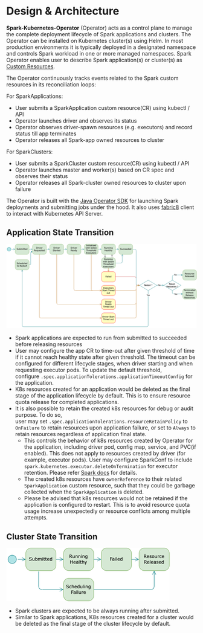 <!--
Licensed to the Apache Software Foundation (ASF) under one
or more contributor license agreements.  See the NOTICE file
distributed with this work for additional information
regarding copyright ownership.  The ASF licenses this file
to you under the Apache License, Version 2.0 (the
"License"); you may not use this file except in compliance
with the License.  You may obtain a copy of the License at

  http://www.apache.org/licenses/LICENSE-2.0

Unless required by applicable law or agreed to in writing,
software distributed under the License is distributed on an
"AS IS" BASIS, WITHOUT WARRANTIES OR CONDITIONS OF ANY
KIND, either express or implied.  See the License for the
specific language governing permissions and limitations
under the License.
-->

# Design & Architecture

**Spark-Kubernetes-Operator** (Operator) acts as a control plane to manage the complete
deployment lifecycle of Spark applications and clusters. The Operator can be installed on Kubernetes
cluster(s) using Helm. In most production environments it is typically deployed in a designated
namespace and controls Spark workload in one or more managed namespaces.
Spark Operator enables user to describe Spark application(s) or cluster(s) as 
[Custom Resources](https://kubernetes.io/docs/concepts/extend-kubernetes/api-extension/custom-resources/). 

The Operator continuously tracks events related to the Spark custom resources in its reconciliation 
loops:

For SparkApplications:

* User submits a SparkApplication custom resource(CR) using kubectl / API
* Operator launches driver and observes its status
* Operator observes driver-spawn resources (e.g. executors) and record status till app terminates
* Operator releases all Spark-app owned resources to cluster

For SparkClusters:

* User submits a SparkCluster custom resource(CR) using kubectl / API
* Operator launches master and worker(s) based on CR spec and observes their status
* Operator releases all Spark-cluster owned resources to cluster upon failure

The Operator is built with the [Java Operator SDK](https://javaoperatorsdk.io/) for
launching Spark deployments and submitting jobs under the hood. It also uses 
[fabric8](https://fabric8.io/) client to interact with Kubernetes API Server.

## Application State Transition

[<img src="resources/application_state_machine.png">](resources/application_state_machine.png)

* Spark applications are expected to run from submitted to succeeded before releasing resources
* User may configure the app CR to time-out after given threshold of time if it cannot reach healthy
  state after given threshold. The timeout can be configured for different lifecycle stages, 
  when driver starting and when requesting executor pods. To update the default threshold,  
  configure `.spec.applicationTolerations.applicationTimeoutConfig` for the application.        
* K8s resources created for an application would be deleted as the final stage of the application 
  lifecycle by default. This is to ensure resource quota release for completed applications.  
* It is also possible to retain the created k8s resources for debug or audit purpose. To do so,   
  user may set `.spec.applicationTolerations.resourceRetainPolicy` to `OnFailure` to retain 
  resources upon application failure, or set to `Always` to retain resources regardless of 
  application final state.
    - This controls the behavior of k8s resources created by Operator for the application, including
      driver pod, config map, service, and PVC(if enabled). This does not apply to resources created 
      by driver (for example, executor pods). User may configure SparkConf to
      include `spark.kubernetes.executor.deleteOnTermination` for executor retention. Please refer 
      [Spark docs](https://spark.apache.org/docs/latest/running-on-kubernetes.html) for details.
    - The created k8s resources have `ownerReference` to their related `SparkApplication` custom
      resource, such that they could be garbage collected when the `SparkApplication` is deleted.
    - Please be advised that k8s resources would not be retained if the application is configured to
      restart. This is to avoid resource quota usage increase unexpectedly or resource conflicts 
      among multiple attempts.

## Cluster State Transition

[<img src="resources/cluster_state_machine.png">](resources/application_state_machine.png)

* Spark clusters are expected to be always running after submitted.
* Similar to Spark applications, K8s resources created for a cluster would be deleted as the final 
  stage of the cluster lifecycle by default.
